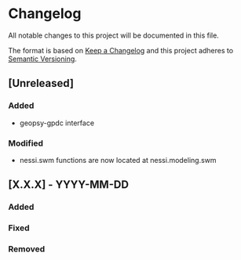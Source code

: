 # Changelog
All notable changes to this project will be documented in this file.

The format is based on [Keep a Changelog](http://keepachangelog.com/en/1.0.0/)
and this project adheres to [Semantic Versioning](http://semver.org/spec/v2.0.0.html).

## [Unreleased]
### Added
- geopsy-gpdc interface
### Modified
- nessi.swm functions are now located at nessi.modeling.swm


## [X.X.X] - YYYY-MM-DD
### Added
### Fixed
### Removed
